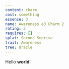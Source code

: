 ```yaml
---
content: charm
cost: something
essence: 3
name: Awareness e3 Charm 2
rating: 3
requires: []
splat: Second Sunrise
trait: Awareness
tree: Oracle
---
```


Hello **world**!
